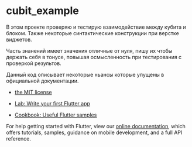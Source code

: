 # cubit_example

В этом проекте проверяю и тестирую взаимодействие между кубита и блоком.
  Также некоторые синтактические конструкции при верстке виджетов.
   
  Часть знанений имеет значения отличные от нуля, 
   пишу их чтобы держать себя в тонусе, повышая осмысленность при тестирования с проверкой результов.
   
   Данный код описывает некоторые ньансы которые упущены в официальной документации.
 
     
- [the MIT license](https://en.wikipedia.org/wiki/MIT_License)

- [Lab: Write your first Flutter app](https://flutter.dev/docs/get-started/codelab)
- [Cookbook: Useful Flutter samples](https://flutter.dev/docs/cookbook)

For help getting started with Flutter, view our
[online documentation](https://flutter.dev/docs), which offers tutorials,
samples, guidance on mobile development, and a full API reference.
